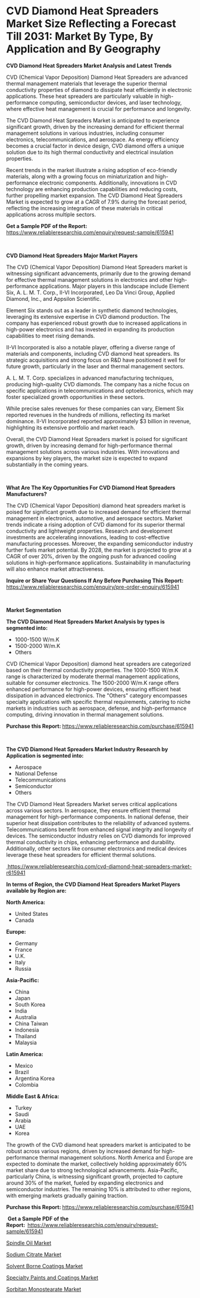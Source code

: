 <p><h1>CVD Diamond Heat Spreaders Market Size Reflecting a Forecast Till 2031: Market By Type, By Application and By Geography</h1></p><p><strong>CVD Diamond Heat Spreaders Market Analysis and Latest Trends</strong></p>
<p><p>CVD (Chemical Vapor Deposition) Diamond Heat Spreaders are advanced thermal management materials that leverage the superior thermal conductivity properties of diamond to dissipate heat efficiently in electronic applications. These heat spreaders are particularly valuable in high-performance computing, semiconductor devices, and laser technology, where effective heat management is crucial for performance and longevity.</p><p>The CVD Diamond Heat Spreaders Market is anticipated to experience significant growth, driven by the increasing demand for efficient thermal management solutions in various industries, including consumer electronics, telecommunications, and aerospace. As energy efficiency becomes a crucial factor in device design, CVD diamond offers a unique solution due to its high thermal conductivity and electrical insulation properties.</p><p>Recent trends in the market illustrate a rising adoption of eco-friendly materials, along with a growing focus on miniaturization and high-performance electronic components. Additionally, innovations in CVD technology are enhancing production capabilities and reducing costs, further propelling market expansion. The CVD Diamond Heat Spreaders Market is expected to grow at a CAGR of 7.9% during the forecast period, reflecting the increasing integration of these materials in critical applications across multiple sectors.</p></p>
<p><strong>Get a Sample PDF of the Report:&nbsp;</strong> <a href="https://www.reliableresearchiq.com/enquiry/request-sample/615941?utm_campaign=100&utm_medium=2&utm_source=Github&utm_content=ia&utm_term=10122024&utm_id=cvd-diamond-heat-spreaders">https://www.reliableresearchiq.com/enquiry/request-sample/615941</a></p>
<p>&nbsp;</p>
<p><strong>CVD Diamond Heat Spreaders Major Market Players</strong></p>
<p><p>The CVD (Chemical Vapor Deposition) Diamond Heat Spreaders market is witnessing significant advancements, primarily due to the growing demand for effective thermal management solutions in electronics and other high-performance applications. Major players in this landscape include Element Six, A. L. M. T. Corp., II-VI Incorporated, Leo Da Vinci Group, Applied Diamond, Inc., and Appsilon Scientific.</p><p>Element Six stands out as a leader in synthetic diamond technologies, leveraging its extensive expertise in CVD diamond production. The company has experienced robust growth due to increased applications in high-power electronics and has invested in expanding its production capabilities to meet rising demands.</p><p>II-VI Incorporated is also a notable player, offering a diverse range of materials and components, including CVD diamond heat spreaders. Its strategic acquisitions and strong focus on R&D have positioned it well for future growth, particularly in the laser and thermal management sectors.</p><p>A. L. M. T. Corp. specializes in advanced manufacturing techniques, producing high-quality CVD diamonds. The company has a niche focus on specific applications in telecommunications and optoelectronics, which may foster specialized growth opportunities in these sectors.</p><p>While precise sales revenues for these companies can vary, Element Six reported revenues in the hundreds of millions, reflecting its market dominance. II-VI Incorporated reported approximately $3 billion in revenue, highlighting its extensive portfolio and market reach.</p><p>Overall, the CVD Diamond Heat Spreaders market is poised for significant growth, driven by increasing demand for high-performance thermal management solutions across various industries. With innovations and expansions by key players, the market size is expected to expand substantially in the coming years.</p></p>
<p>&nbsp;</p>
<p><strong>What Are The Key Opportunities For CVD Diamond Heat Spreaders Manufacturers?</strong></p>
<p><p>The CVD (Chemical Vapor Deposition) diamond heat spreaders market is poised for significant growth due to increased demand for efficient thermal management in electronics, automotive, and aerospace sectors. Market trends indicate a rising adoption of CVD diamond for its superior thermal conductivity and lightweight properties. Research and development investments are accelerating innovations, leading to cost-effective manufacturing processes. Moreover, the expanding semiconductor industry further fuels market potential. By 2028, the market is projected to grow at a CAGR of over 20%, driven by the ongoing push for advanced cooling solutions in high-performance applications. Sustainability in manufacturing will also enhance market attractiveness.</p></p>
<p><strong>Inquire or Share Your Questions If Any Before Purchasing This Report:</strong> <a href="https://www.reliableresearchiq.com/enquiry/pre-order-enquiry/615941?utm_campaign=100&utm_medium=2&utm_source=Github&utm_content=ia&utm_term=10122024&utm_id=cvd-diamond-heat-spreaders">https://www.reliableresearchiq.com/enquiry/pre-order-enquiry/615941</a></p>
<p>&nbsp;</p>
<p><strong>Market Segmentation</strong></p>
<p><strong>The CVD Diamond Heat Spreaders Market Analysis by types is segmented into:</strong></p>
<p><ul><li>1000-1500 W/m.K</li><li>1500-2000 W/m.K</li><li>Others</li></ul></p>
<p><p>CVD (Chemical Vapor Deposition) diamond heat spreaders are categorized based on their thermal conductivity properties. The 1000-1500 W/m.K range is characterized by moderate thermal management applications, suitable for consumer electronics. The 1500-2000 W/m.K range offers enhanced performance for high-power devices, ensuring efficient heat dissipation in advanced electronics. The "Others" category encompasses specialty applications with specific thermal requirements, catering to niche markets in industries such as aerospace, defense, and high-performance computing, driving innovation in thermal management solutions.</p></p>
<p><strong>Purchase this Report:&nbsp;</strong><a href="https://www.reliableresearchiq.com/purchase/615941?utm_campaign=100&utm_medium=2&utm_source=Github&utm_content=ia&utm_term=10122024&utm_id=cvd-diamond-heat-spreaders">https://www.reliableresearchiq.com/purchase/615941</a></p>
<p>&nbsp;</p>
<p><strong>The CVD Diamond Heat Spreaders Market Industry Research by Application is segmented into:</strong></p>
<p><ul><li>Aerospace</li><li>National Defense</li><li>Telecommunications</li><li>Semiconductor</li><li>Others</li></ul></p>
<p><p>The CVD Diamond Heat Spreaders Market serves critical applications across various sectors. In aerospace, they ensure efficient thermal management for high-performance components. In national defense, their superior heat dissipation contributes to the reliability of advanced systems. Telecommunications benefit from enhanced signal integrity and longevity of devices. The semiconductor industry relies on CVD diamonds for improved thermal conductivity in chips, enhancing performance and durability. Additionally, other sectors like consumer electronics and medical devices leverage these heat spreaders for efficient thermal solutions.</p></p>
<p><a href="https://www.reliableresearchiq.com/cvd-diamond-heat-spreaders-market-r615941?utm_campaign=100&utm_medium=2&utm_source=Github&utm_content=ia&utm_term=10122024&utm_id=cvd-diamond-heat-spreaders">&nbsp;https://www.reliableresearchiq.com/cvd-diamond-heat-spreaders-market-r615941</a></p>
<p><strong>In terms of Region, the CVD Diamond Heat Spreaders Market Players available by Region are:</strong></p>
<p>
    <p> <strong> North America: </strong>
        <ul>
            <li>United States</li>
            <li>Canada</li>
        </ul>
        </p> 
    <p> <strong> Europe: </strong>
        <ul>
            <li>Germany</li>
            <li>France</li>
            <li>U.K.</li>
            <li>Italy</li>
            <li>Russia</li>
        </ul>
        </p> 
    <p> <strong> Asia-Pacific: </strong>
        <ul>
            <li>China</li>
            <li>Japan</li>
            <li>South Korea</li>
            <li>India</li>
            <li>Australia</li>
            <li>China Taiwan</li>
            <li>Indonesia</li>
            <li>Thailand</li>
            <li>Malaysia</li>
        </ul>
        </p> 
    <p> <strong> Latin America: </strong>
        <ul>
            <li>Mexico</li>
            <li>Brazil</li>
            <li>Argentina Korea</li>
            <li>Colombia</li>
        </ul>
        </p> 
    <p> <strong> Middle East & Africa: </strong>
        <ul>
            <li>Turkey</li>
            <li>Saudi</li>
            <li>Arabia</li>
            <li>UAE</li>
            <li>Korea</li>
        </ul>
    </p>
    </p>
<p><p>The growth of the CVD diamond heat spreaders market is anticipated to be robust across various regions, driven by increased demand for high-performance thermal management solutions. North America and Europe are expected to dominate the market, collectively holding approximately 60% market share due to strong technological advancements. Asia-Pacific, particularly China, is witnessing significant growth, projected to capture around 30% of the market, fueled by expanding electronics and semiconductor industries. The remaining 10% is attributed to other regions, with emerging markets gradually gaining traction.</p></p>
<p><strong>Purchase this Report: </strong><a href="https://www.reliableresearchiq.com/purchase/615941?utm_campaign=100&utm_medium=2&utm_source=Github&utm_content=ia&utm_term=10122024&utm_id=cvd-diamond-heat-spreaders">https://www.reliableresearchiq.com/purchase/615941</a></p>
<p>&nbsp;<strong>Get a Sample PDF of the Report:&nbsp;&nbsp;</strong><a href="https://www.reliableresearchiq.com/enquiry/request-sample/615941?utm_campaign=100&utm_medium=2&utm_source=Github&utm_content=ia&utm_term=10122024&utm_id=cvd-diamond-heat-spreaders">https://www.reliableresearchiq.com/enquiry/request-sample/615941</a></p>
<p><strong></strong></p>
<p><p><a href="https://www.linkedin.com/pulse/futur-trend-quest-sl8ue?utm_campaign=100&utm_medium=2&utm_source=Github&utm_content=ia&utm_term=10122024&utm_id=cvd-diamond-heat-spreaders">Spindle Oil Market</a></p><p><a href="https://www.linkedin.com/pulse/th-score-market-0ptye?utm_campaign=100&utm_medium=2&utm_source=Github&utm_content=ia&utm_term=10122024&utm_id=cvd-diamond-heat-spreaders">Sodium Citrate Market</a></p><p><a href="https://www.linkedin.com/pulse/th-score-market-0ptye?utm_campaign=100&utm_medium=2&utm_source=Github&utm_content=ia&utm_term=10122024&utm_id=cvd-diamond-heat-spreaders">Solvent Borne Coatings Market</a></p><p><a href="https://www.linkedin.com/pulse/th-score-market-0ptye?utm_campaign=100&utm_medium=2&utm_source=Github&utm_content=ia&utm_term=10122024&utm_id=cvd-diamond-heat-spreaders">Specialty Paints and Coatings Market</a></p><p><a href="https://www.linkedin.com/pulse/futur-trend-quest-sl8ue?utm_campaign=100&utm_medium=2&utm_source=Github&utm_content=ia&utm_term=10122024&utm_id=cvd-diamond-heat-spreaders">Sorbitan Monostearate Market</a></p></p>
